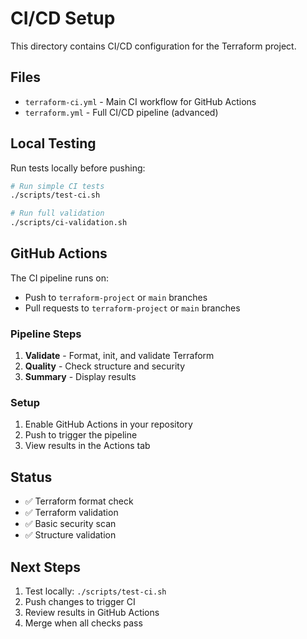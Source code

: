 # CI/CD Setup

This directory contains CI/CD configuration for the Terraform project.

## Files

- `terraform-ci.yml` - Main CI workflow for GitHub Actions
- `terraform.yml` - Full CI/CD pipeline (advanced)

## Local Testing

Run tests locally before pushing:

```bash
# Run simple CI tests
./scripts/test-ci.sh

# Run full validation
./scripts/ci-validation.sh
```

## GitHub Actions

The CI pipeline runs on:
- Push to `terraform-project` or `main` branches
- Pull requests to `terraform-project` or `main` branches

### Pipeline Steps

1. **Validate** - Format, init, and validate Terraform
2. **Quality** - Check structure and security
3. **Summary** - Display results

### Setup

1. Enable GitHub Actions in your repository
2. Push to trigger the pipeline
3. View results in the Actions tab

## Status

- ✅ Terraform format check
- ✅ Terraform validation
- ✅ Basic security scan
- ✅ Structure validation

## Next Steps

1. Test locally: `./scripts/test-ci.sh`
2. Push changes to trigger CI
3. Review results in GitHub Actions
4. Merge when all checks pass
